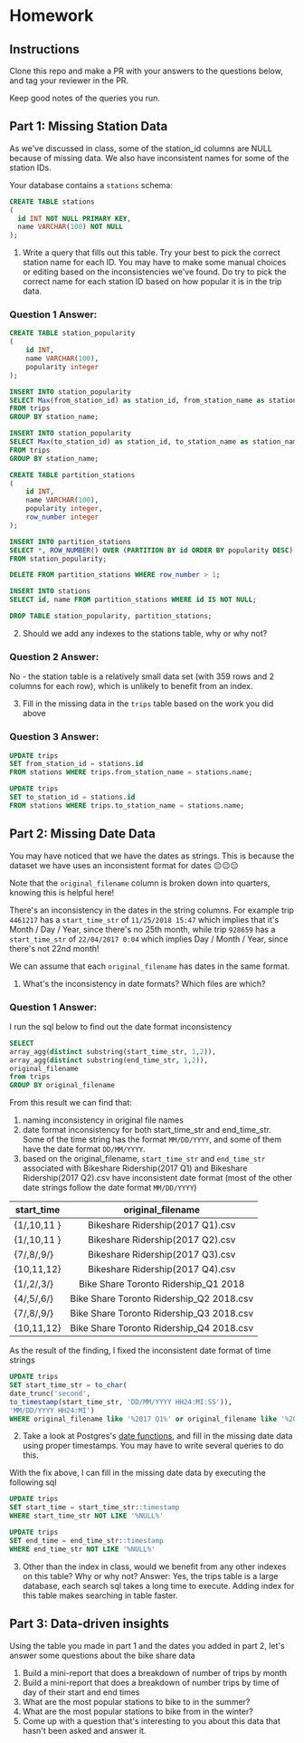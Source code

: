 # Homework

## Instructions

Clone this repo and make a PR with your answers to the questions below, and tag your reviewer in the PR.

Keep good notes of the queries you run.

## Part 1: Missing Station Data

As we've discussed in class, some of the station_id columns are NULL because of missing data. We also have inconsistent names for some of the station IDs.

Your database contains a `stations` schema:

```sql
CREATE TABLE stations
(
  id INT NOT NULL PRIMARY KEY,
  name VARCHAR(100) NOT NULL
);
```

1. Write a query that fills out this table. Try your best to pick the correct station name for each ID. You may have to make some manual choices or editing based on the inconsistencies we've found. Do try to pick the correct name for each station ID based on how popular it is in the trip data.

### Question 1 Answer:

```sql
CREATE TABLE station_popularity
(
    id INT,
    name VARCHAR(100),
    popularity integer
);

INSERT INTO station_popularity
SELECT Max(from_station_id) as station_id, from_station_name as station_name, count(from_station_name) as popularity
FROM trips
GROUP BY station_name;

INSERT INTO station_popularity
SELECT Max(to_station_id) as station_id, to_station_name as station_name, count(to_station_name) as popularity
FROM trips
GROUP BY station_name;

CREATE TABLE partition_stations
(
    id INT,
    name VARCHAR(100),
    popularity integer,
    row_number integer
);

INSERT INTO partition_stations
SELECT *, ROW_NUMBER() OVER (PARTITION BY id ORDER BY popularity DESC)
FROM station_popularity;

DELETE FROM partition_stations WHERE row_number > 1;

INSERT INTO stations
SELECT id, name FROM partition_stations WHERE id IS NOT NULL;

DROP TABLE station_popularity, partition_stations;
```

2. Should we add any indexes to the stations table, why or why not?

### Question 2 Answer:

No - the station table is a relatively small data set (with 359 rows and 2 columns for each row), which is unlikely to benefit from an index.

3. Fill in the missing data in the `trips` table based on the work you did above

### Question 3 Answer:

```sql
UPDATE trips
SET from_station_id = stations.id
FROM stations WHERE trips.from_station_name = stations.name;

UPDATE trips
SET to_station_id = stations.id
FROM stations WHERE trips.to_station_name = stations.name;
```

## Part 2: Missing Date Data

You may have noticed that we have the dates as strings. This is because the dataset we have uses an inconsistent format for dates 😔😔😔

Note that the `original_filename` column is broken down into quarters, knowing this is helpful here!

There's an inconsistency in the dates in the string columns. For example trip `4461217` has a `start_time_str` of `11/25/2018 15:47` which implies that it's Month / Day / Year, since there's no 25th month, while trip `928659` has a `start_time_str` of `22/04/2017 0:04` which implies Day / Month / Year, since there's not 22nd month!

We can assume that each `original_filename` has dates in the same format.

1. What's the inconsistency in date formats? Which files are which?

### Question 1 Answer:

I run the sql below to find out the date format inconsistency

```sql
SELECT
array_agg(distinct substring(start_time_str, 1,2)),
array_agg(distinct substring(end_time_str, 1,2)),
original_filename
from trips
GROUP BY original_filename
```

From this result we can find that:

1. naming inconsistency in original file names
2. date format inconsistency for both start_time_str and end_time_str. Some of the time string has the format `MM/DD/YYYY`, and some of them have the date format `DD/MM/YYYY`.
3. based on the original_filename, `start_time_str` and `end_time_str` associated with Bikeshare Ridership(2017 Q1) and Bikeshare Ridership(2017 Q2).csv have inconsistent date format (most of the other date strings follow the date format `MM/DD/YYYY`)

| start_time  |            original_filename             |
| ----------- | :--------------------------------------: |
| {1/,10,11 } |     Bikeshare Ridership(2017 Q1).csv     |
| {1/,10,11 } |     Bikeshare Ridership(2017 Q2).csv     |
| {7/,8/,9/}  |     Bikeshare Ridership(2017 Q3).csv     |
| {10,11,12}  |     Bikeshare Ridership(2017 Q4).csv     |
| {1/,2/,3/}  |   Bike Share Toronto Ridership_Q1 2018   |
| {4/,5/,6/}  | Bike Share Toronto Ridership_Q2 2018.csv |
| {7/,8/,9/}  | Bike Share Toronto Ridership_Q3 2018.csv |
| {10,11,12}  | Bike Share Toronto Ridership_Q4 2018.csv |

As the result of the finding, I fixed the inconsistent date format of time strings

```sql
UPDATE trips
SET start_time_str = to_char(
date_trunc('second',
to_timestamp(start_time_str, 'DD/MM/YYYY HH24:MI:SS')),
'MM/DD/YYYY HH24:MI')
WHERE original_filename like '%2017 Q1%' or original_filename like '%2017 Q2%'
```

2. Take a look at Postgres's [date functions](https://www.postgresql.org/docs/12/functions-datetime.html), and fill in the missing date data using proper timestamps. You may have to write several queries to do this.

With the fix above, I can fill in the missing date data by executing the following sql

```sql
UPDATE trips
SET start_time = start_time_str::timestamp
WHERE start_time_str NOT LIKE '%NULL%'

UPDATE trips
SET end_time = end_time_str::timestamp
WHERE end_time_str NOT LIKE '%NULL%'
```

3. Other than the index in class, would we benefit from any other indexes on this table? Why or why not?
   Answer: Yes, the trips table is a large database, each search sql takes a long time to execute. Adding index for this table makes searching in table faster.

## Part 3: Data-driven insights

Using the table you made in part 1 and the dates you added in part 2, let's answer some questions about the bike share data

1. Build a mini-report that does a breakdown of number of trips by month
2. Build a mini-report that does a breakdown of number trips by time of day of their start and end times
3. What are the most popular stations to bike to in the summer?
4. What are the most popular stations to bike from in the winter?
5. Come up with a question that's interesting to you about this data that hasn't been asked and answer it.
